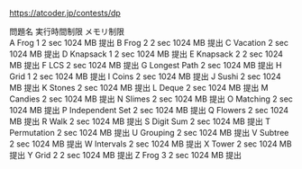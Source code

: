 https://atcoder.jp/contests/dp

問題名	実行時間制限	メモリ制限	
A	Frog 1	2 sec	1024 MB	提出
B	Frog 2	2 sec	1024 MB	提出
C	Vacation	2 sec	1024 MB	提出
D	Knapsack 1	2 sec	1024 MB	提出
E	Knapsack 2	2 sec	1024 MB	提出
F	LCS	2 sec	1024 MB	提出
G	Longest Path	2 sec	1024 MB	提出
H	Grid 1	2 sec	1024 MB	提出
I	Coins	2 sec	1024 MB	提出
J	Sushi	2 sec	1024 MB	提出
K	Stones	2 sec	1024 MB	提出
L	Deque	2 sec	1024 MB	提出
M	Candies	2 sec	1024 MB	提出
N	Slimes	2 sec	1024 MB	提出
O	Matching	2 sec	1024 MB	提出
P	Independent Set	2 sec	1024 MB	提出
Q	Flowers	2 sec	1024 MB	提出
R	Walk	2 sec	1024 MB	提出
S	Digit Sum	2 sec	1024 MB	提出
T	Permutation	2 sec	1024 MB	提出
U	Grouping	2 sec	1024 MB	提出
V	Subtree	2 sec	1024 MB	提出
W	Intervals	2 sec	1024 MB	提出
X	Tower	2 sec	1024 MB	提出
Y	Grid 2	2 sec	1024 MB	提出
Z	Frog 3	2 sec	1024 MB	提出